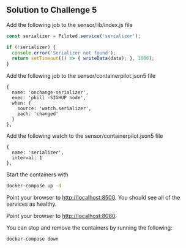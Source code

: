 ## Solution to Challenge 5

Add the following job to the sensor/lib/index.js file
```js
const serializer = Piloted.service('serializer');

if (!serializer) {
  console.error('Serializer not found');
  return setTimeout(() => { writeData(data); }, 1000);
}
```

Add the following job to the sensor/containerpilot.json5 file
```
{
  name: 'onchange-serializer',
  exec: 'pkill -SIGHUP node',
  when: {
    source: 'watch.serializer',
    each: 'changed'
  }
},
```

Add the following watch to the sensor/containerpilot.json5 file
```
{
  name: 'serializer',
  interval: 1
},
```

Start the containers with
```sh
docker-compose up -d
```

Point your browser to [http://localhost:8500](). You should see all of the services as healthy.

Point your browser to [http://localhost:8080]().

You can stop and remove the containers by running the following:

```sh
docker-compose down
```
